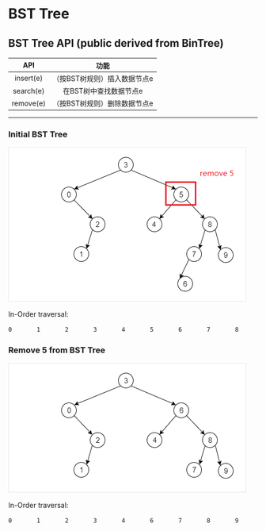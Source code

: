 # BST Tree


## BST Tree API (public derived from BinTree)

|    API    |             功能             |
| :-------: | :--------------------------: |
| insert(e) | （按BST树规则）插入数据节点e |
| search(e) |    在BST树中查找数据节点e    |
| remove(e) | （按BST树规则）删除数据节点e |

---

### Initial BST Tree



![bst_initial](./bst_initial.png)



In-Order traversal:

~~~sh
0       1       2       3       4       5       6       7       8       9
~~~

### Remove 5 from BST Tree

![bst_remove](./bst_remove.png)



In-Order traversal:

~~~sh
0       1       2       3       4       6       7       8       9
~~~

